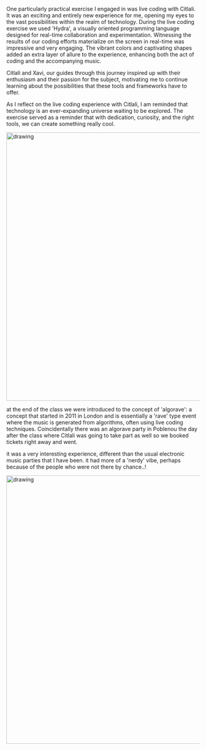 One particularly practical exercise I engaged in was live coding with Citlali. It was an exciting and entirely new experience for me, opening my eyes to the vast possibilities within the realm of technology.
During the live coding exercise we used 'Hydra', a visually oriented programming language designed for real-time collaboration and experimentation. Witnessing the results of our coding efforts materialize on the screen in real-time was impressive and very engaging. The vibrant colors and captivating shapes added an extra layer of allure to the experience, enhancing both the act of coding and the accompanying music.  

Citlali and Xavi, our guides through this journey inspired up with their enthusiasm and their passion for the subject, motivating me to continue learning about the possibilities that these tools and frameworks have to offer.  

As I reflect on the live coding experience with Citlali, I am reminded that technology is an ever-expanding universe waiting to be explored. The exercise served as a reminder that with dedication, curiosity, and the right tools, we can create something really cool.  

<img src="../hydra.png" alt="drawing" width="700" />    

at the end of the class we were introduced to the concept of 'algorave': a concept that started in 2011 in London and is essentially a 'rave' type event where the music is generated from algorithms, often using live coding techniques. Coincidentally there was an algorave party in Poblenou the day after the class where Citlali was going to take part as well so we booked tickets right away and went.  

it was a very interesting experience, different than the usual electronic music parties that I have been. it had more of a 'nerdy' vibe, perhaps because of the people who were not there by chance..!   

<img src="../algorave.jpeg" alt="drawing" width="700" />    